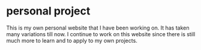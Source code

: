 # personal project
This is my own personal website that I have been working on. It has taken many variations till now. 
I continue to work on this website since there is still much more to learn and to apply to my own projects. 
